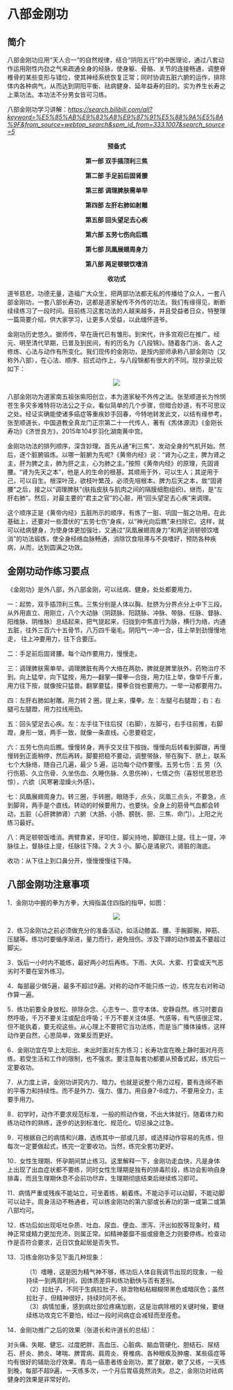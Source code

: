 # 八部金刚功

## 简介

八部金刚功应用“天人合一”的自然规律，结合“阴阳五行”的中医理论，通过八套动作运用刚性内劲之气来疏通全身的经脉，使身躯、骨骼、关节的连接畅通，调整脊椎骨的某些变形与错位，使其神经系统恢复正常；同时协调五脏六腑的运作，排除体内各种病气，从而达到阴阳平衡、祛病健身、延年益寿的目的。实为养生长寿之上乘功法。本功法不分男女皆可习练。

八部金刚功学习讲解：*https://search.bilibili.com/all?keyword=%E5%85%AB%E9%83%A8%E9%87%91%E5%88%9A%E5%8A%9F&from_source=webtop_search&spm_id_from=333.1007&search_source=5*

<center>

**预备式**

**第一部  双手插顶利三焦**

**第二部  手足前后固肾腰**

**第三部  调理脾肤需单举**

**第四部  左肝右肺如射雕**

**第五部  回头望足去心疾**

**第六部  五劳七伤向后瞧**

**第七部  凤凰展翅周身力**

**第八部  两足顿顿饮嗜消**

**收功式**

</center>

道爷慈悲，功德无量，造福广大众生，把两部功法都无私的传播给了众人，一套八部金刚功，一套八部长寿功，这都是道家秘传不外传的功法，我们有缘得见，断断续续练习了一段时间。目前练习这套功法的人越来越多，并且受益者日众，特整理一篇简要介绍，供大家学习，让更多人受益，以此缅怀道爷。

金刚功历史悠久。据师传，早在唐代已有雏形。到宋代，许多宫观已在推广。经元、明至清代早期，已普及到民间，有的历名为《八段锦》。随着各门派、各人之修炼、心法与动作有所变化。我们现传的金刚功，是按内部师承称八部金刚功（又称外八部），在心法、顺序、招式动作上，与八段锦都有很大的不同。现抄录比较如下：

<center>
<img src="./images/1.jpg">
</center>

八部金刚功为道家南五祖张紫阳创立，本为道家秘不外传之法。张至顺道长为怜悯苍生多灾多难特将功法公之于众，看似简单的几个步骤，但暗合妙道，有不可思议之处。经证实确能使诸多癌症等重疾妙手回春，今特地转发此文，以结有缘参考。
张至顺道长，中国道教全真龙门正宗第二十一代传人，著有《炁体源流》《金刚长寿功》《济世良方》，2015年104岁羽化湖南黄中宫。

金刚功功法的排列顺序，深含妙理。首先从通“利三焦”、发动全身的气机开始。然后，逐个脏腑锻炼。以哪一脏腑为先呢?《黄帝内经》说：“肾为心之主，脾为肾之主，肝为脾之主，肺为肝之主，心为肺之主。”按照《黄帝内经》的原理，先固肾腰。“肾为先天之本”，他是人的生命的根基。其顺用于外，可以生人；其逆用于己，可以自生。根深叶茂，欲枝叶繁茂，必须先培根本。脾为后天之本，故“固肾腰”之后，接之以“调理脾肤”(肤指皮肤与肌肉之间的隔膜细胞组织)。继而，是“左肝右肺”。然后，对最主要的“君主之官”的心脏，用“回头望足去心疾”来调理。

这个顺序正是《黄帝内经》五脏所示的顺序，有炼了一脏、巩固一脏之功用。在此基础上，还要对一些潜伏的“五劳七伤“身疾，以“神光向后瞧”来扫除它。这样，就可以祛病健身，为使身体更加强壮，又通过“凤凰展翅周身力”和两足消顿顿饮嗜消”的功法锻炼，使全身经络血脉畅通，消除饮食阻滞与不良嗜好，预防各种疾病，从而，达到圆满之功效。

## 金刚功动作练习要点

《金刚功》是外八部，外八部金刚，可以祛病、健身。处处都要用力。

一：起势，双手插顶利三焦。三焦分别是人体以胸、肚脐为分界点分上中下三段。从外用直立、用刚立，八个大动脉（阴跷脉、阳跷脉、冲脉、带脉、任脉、督脉、阳维脉、阴维脉）总结起来，把气提起来，归拢到中焦直行为脉，横行为络，内通五脏，往外三百六十五骨节，八万四千毫毛。阴阳气一冲一合，往上举到劲慢慢地走， 往上冲要用力，往下合要压。 

二：手足前后固肾腰。每个动作要用力，慢慢走。 

三：调理脾肤需单举。调理脾脏有两个大络在两肋，脾就是脾里肤外，药物治疗不到。向上猛举，向下猛按，用力—翻掌—攥拳—合拢，用力往上举，像举千斤重，用力往下按，就像按只猛兽。翻掌要猛，攥拳合拢也要用力。一举一动都要用力。 

四：左肝右肺如射雕。用力转 2 圈，提上来，攥拳。左：左腿弓右腿蹬；右：右腿弓左腿蹬，用力拉线用劲。 

五：回头望足去心疾。左：左手往下往后扠（右脚），左脚弓，右手往前推，右脚蹬，身形一致，两手一致，就像一条直线。心思要稳定， 

六：五劳七伤向后瞧。慢慢转身，两手交叉往下按拢。慢慢向后转看到脚跟，再慢慢转到正面稍停，然后再转。脚要把稳不要动，调整带脉，带在胸下、脐上，联系七个大脉络，随自己几遍，最少 5 遍，运功每个动作要慢。五劳七伤：五 劳（久行伤筋、久立伤骨、久坐伤血、久睡伤脉、久思伤神），七情之伤（喜怒忧思悲恐惊），六欲（风寒暑湿燥火外感）。

七：凤凰展翅周身力。转三圈，手转圈，眼随手，点头，凤凰三点头，不要急，点到脚背，两手是个直线。转动的时候要用力，也要快。全身上的筋骨气血都会转动，五脏（心肝脾肺肾）六腑（大肠、小肠、膀胱、胆、三焦、命门）。上阳之光练习最好。

八：两足顿顿饭嗜消。两臂靠紧，牙叩住，脚尖持地，脚跟往上提。往上一提，冲脉往上，督脉往上提，任脉往下降。2 大 3 小。脚心是涌泉穴，肾脏的海底。

收功：从下往上到口鼻分开，慢慢慢慢往下降。

## 八部金刚功注意事项

1．金刚功中握的拳为方拳，大拇指盖住四指的指甲，如图：

<center>
<img src="./images/2.jpg">
</center>

2．练习金刚功之前必须做充分的准备活动，如活动膝盖、腰、手腕脚腕，抻筋、压腿等。练功时要循序渐进，量力而行，避免扭伤。涉及下蹲的动作膝盖不要超过脚尖。

3．饭后一小时内不能练，最好两小时后再练。下雨、大风、大雾、打雷或天气恶劣时不要在室外练习。

4．每部最少做5遍，最多不超过9遍。对称的动作不能只练一边，练完左右对称动作算一遍。

5．练功前要全身放松、排除杂念、心志专一、意守本体、安静自然。练习时要自然呼吸，千万不要关注或配合呼吸；千万不要关注体感、气感等，有气感很正常，但不能执着，要无视这些。从心理上不要把它当功法练，而是当广播体操练，这样动作更自然，心思简单，效果反而更好。

6．金刚功宜在早上太阳出、未出时面对东方练习；长寿功宜在晚上静时面对月亮练。若受生活和工作的限制，也不强求。要注意每套功都要从预备式起，练完后一定要收功。

7．从力度上讲，金刚功讲究内力、暗力。也就是说整个用力过程，要有连绵不断的平等力和持续性。而不是外力、强力、僵力。用自身7-8成力，不要用全力，主要手用力。

8．初学时，动作不要求规范标准，一般的照动作做，不出大体就行。随着体力和练功动作的熟练，逐步的达到标准化、规范化。切忌操之过急。

9．可根据自己的病情和兴趣，选练其中一部或几部，或选择动作容易的先练，但每次一定要做起式，练完一定要收功。当然，练完全套功更好。

10．女性生理期、怀孕期间禁止练习。这里解释一下，金刚功走血快，凡是身体上出现了出血症状都不要练，同时女性生理期是独有的排毒阶段，练功会影响自身排毒，而且生理期休息不会前功尽弃，生理期彻底结束后继续练习即可。

11．病情严重或残疾不能站立，可坐着练，躺着练。不能动手可以动脚，不能动脚可以动手。周身活动不畅通者，可以练金刚功的第六部或长寿功的第一或第二或第八部均可。

12．练功后如出现呕吐杂质、吐血、尿血、便血、泄泻、汗出如胶等现象时，精神正常或精力更加充沛，则属正常。如精神萎靡不振或疲惫乏力则要停练。检查动作是否符合要求，近日饮食起居是否失节。

13．习练金刚功多见下面几种现象：

<ul style="margin-left: 20px;list-style: none;">
<li>（1）嗜睡，这是因为精气神不够，练功后人体自我调节出现的现象，一般持续一到两周时间，因体质差异和练功勤快与否有差别。</li>
<li>（2）拉肚子，不同于生病拉肚子，排泄物粘粘糊糊带黑色或暗灰色；虽然拉肚子，但精神很好，持续时间不长。</li>
<li>（3）病情加重，感到病灶部位疼痛加剧，这是治病除根的关键时候，要继续练功攻克它不要怕，经过一段时间病症会减轻而至痊愈。</li>
</ul>

14．金刚功推广之后的效果（张道长和许道长的总结）：

对头痛、失眠、健忘、过度肥胖、高血压、心脏病、脑血管硬化、胆结石、尿结石、肝炎、肺炎、哮喘、脾胃病、肩周炎、脊椎病、各种眼疾及肿瘤、某些癌症等均有很好的辅助治疗效果。青岛一癌患者练金刚功，累了就歇，歇了又练，一天练到晚，每部不超9遍，一天练多次，一个月后胃癌竟然消失。总之，金刚功对祛病健身的效果是非常好的。 



